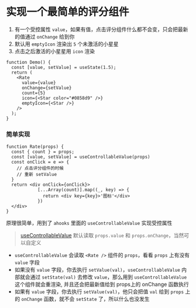 # 实现一个最简单的评分组件

1. 有一个受控属性 `value`，如果有值，点击评分组件什么都不会变，只会把最新的值通过 `onChange` 给到你
2. 默认用 `emptyIcon` 渲染出 `5` 个未激活的小星星
3. 点击之后激活的小星星用 `icon` 渲染

```tsx
function Demo() {
  const [value, setValue] = useState(1.5);
  return (
    <Rate
      value={value}
      onChange={setValue}
      count={5}
      icon={<Star color="#0858d9" />}
      emptyIcon={<Star />}
    />
  );
}
```

### 简单实现

```tsx
function Rate(props) {
  const { count } = props;
  const [value, setValue] = useControllableValue(props)
  const onClick = e => {
    // 点击评分组件的时候
    // 重新 setValue
  }
  return <div onClick={onClick}>
            [...Array(count)].map((_, key) => {
              return <div key={key}>'图标'</div>
            })
  </div>
}
```

原理很简单，用到了 `ahooks` 里面的 `useControllableValue` 实现受控属性

> [useControllableValue](https://ahooks.js.org/hooks/use-controllable-value) 默认读取 `props.value` 和 `props.onChange`，当然可以自定义

- `useControllableValue` 会读取 `<Rate />` 组件的 `props`，看看 `props` 上有没有 `value` 字段
- 如果没有 `value` 字段，你去执行 `setValue(val)`，`useControllableValue` 内部就会通过 `setState(val)` 去修改 `value`，那么用到 `useControllableValue` 这个组件就会重渲染, 并且还会把最新值给到 props上的 onChange 函数执行
- 如果有 `value` 字段，你去执行 `setValue(val)`，他只会把值 `val` 给到 `props` 上的 `onChange` 函数，就不会 `setState` 了，所以什么也没发生
